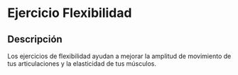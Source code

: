 # Ejercicio Flexibilidad

## Descripción
Los ejercicios de flexibilidad ayudan a mejorar la amplitud de movimiento de tus articulaciones y la elasticidad de tus músculos.
